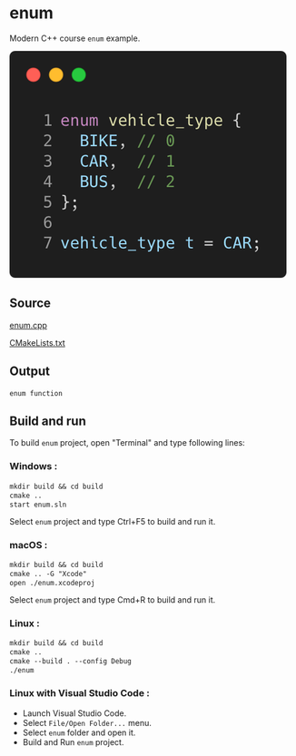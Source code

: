 # enum

Modern C++ course `enum` example.

![enum](../../../docs/pictures/language_basics/enum.png)

## Source

[enum.cpp](enum.cpp)

[CMakeLists.txt](CMakeLists.txt)

## Output

```
enum function
```

## Build and run

To build `enum` project, open "Terminal" and type following lines:

### Windows :

``` shell
mkdir build && cd build
cmake .. 
start enum.sln
```

Select `enum` project and type Ctrl+F5 to build and run it.

### macOS :

``` shell
mkdir build && cd build
cmake .. -G "Xcode"
open ./enum.xcodeproj
```

Select `enum` project and type Cmd+R to build and run it.

### Linux :

``` shell
mkdir build && cd build
cmake .. 
cmake --build . --config Debug
./enum
```

### Linux with Visual Studio Code :

* Launch Visual Studio Code.
* Select `File/Open Folder...` menu.
* Select `enum` folder and open it.
* Build and Run `enum` project.
